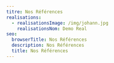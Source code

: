 ```yaml
---
titre: Nos Références
realisations:
  - realisationsImage: /img/johann.jpg
    realisationsNom: Demo Real
seo:
  browserTitle: Nos Références
  description: Nos Références
  title: Nos Références
---
```


